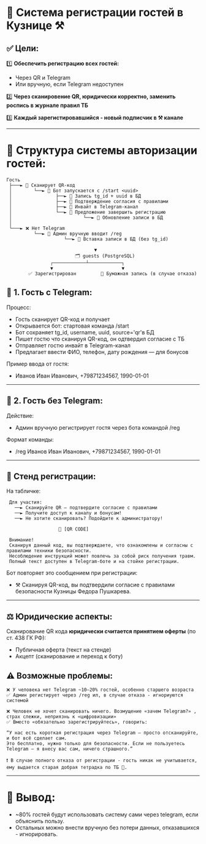 # 🤖 Cистема регистрации гостей в Кузнице ⚒️

## ✅ Цели:
1️⃣ **Обеспечить регистрацию всех гостей:**
  - Через QR и Telegram
  - Или вручную, если Telegram недоступен

2️⃣ **Через сканировение QR, юридически корректно, заменить роспись в журнале правил ТБ**

3️⃣ **Каждый зарегистировавшийся - новый подписчик в ⚒️ канале**

---


# 🔁 Структура системы авторизации гостей: 

```text
Гость
 ├───► 📲 Сканирует QR-код
 │        └──► 🤖 Бот запускается с /start <uuid>
 │                ├──► 🧠 Запись tg_id + uuid в БД
 │                ├──► 📜 Подтверждение согласия с правилами
 │                ├──► 📨 Инвайт в Telegram-канал
 │                └──► 📝 Предложение завершить регистрацию
 │                          └──► 🧾 Обновление записи в БД
 │
 └───► ❌ Нет Telegram
          └──► 👤 Админ вручную вводит /reg
                     └──► 🧾 Вставка записи в БД (без tg_id)

                                ▼
                         🗂 guests (PostgreSQL)
                ┌────────────┴────────────┐
                ▼                         ▼
        ✅ Зарегистрирован         📕 Бумажная запись (в случае отказа)
```


## 🧾 1. Гость с Telegram:

Процесс:
  - Гость сканирует QR-код и получает <uuid>
  - Открывается бот: стартовая команда /start <uuid> 
  - Бот сохраняет tg_id, username, uuid, source='qr'в БД
  - Пишет гостю что сканируя QR-код, он одтвердил согласие с ТБ
  - Отправляет гостю инвайт в Telegram-канал
  - Предлагает ввести ФИО, телефон, дату рождения — для бонусов

Пример ввода от гостя:
- Иванов Иван Иванович, +79871234567, 1990-01-01
---

## 📝 2. Гость без Telegram:

Действие:
  - Админ вручную регистрирует гостя через бота командой /reg

Формат команды:
  - /reg Иванов Иван Иванович, +79871234567, 1990-01-01

---
## 📌 Стенд регистрации:

На табличке:
```text
 Для участия:
   ──► Сканируйте QR — подтвердите согласие с правилами
   ──► Получите доступ к каналу и бонусам!
   ──► Не хотите сканировать? Подойдите к администратору!

                   📲 [QR CODE]

 Внимание!
 Сканируя данный код, вы подтверждаете, что ознакомлены и согласны с правилами техники безопасности.
 Несоблюдение инструкций может повлечь за собой риск получения травм.
 Полный текст доступен в Telegram-боте и на стойке регистрации.
```
Бот повторяет это сообщением при регистрации:
- ⚒️ Сканируя QR-код, вы подтвердили согласие с правилами безопасности Кузницы Федора Пушкарева.


---

## ⚖️ Юридические аспекты:

Сканирование QR кода **юридически считается принятием оферты** (по ст. 438 ГК РФ):
  - Публичная оферта (текст на стенде)
  - Акцепт (сканирование и переход к боту)

## ⚠️ Возможные проблемы:
```text
❌ У человека нет Telegram ~10–20% гостей, особенно старшего возраста
✅ Админ регистирует через /reg ил, в случае отказа - игнориуются системой

❌ Человек не хочет сканировать ничего. Возмущение «зачем Telegram?» , страх слежки, неприязнь к «цифровизации»
✅ Вместо «обязательно зарегистрируйтесь», говорить:

“У нас есть короткая регистрация через Telegram — просто отсканируйте, и бот всё сделает сам. 
Это бесплатно, нужно только для безопасности. Если не пользуетесь Telegram — я внесу вас сам, ничего страшного.”

❗ В случае полного отказа от регистрации - гость никак не учитывается, ему выдается старая добрая тетрадка по ТБ 📕.
```
---

# 🧩 Вывод:
  - ~80% гостей будут использовать систему сами через telegram, если объяснить пользу.
  - Остальных можно внести вручную без потери данных, отказавшихся - игнорировать.